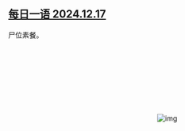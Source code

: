<!--1734472547000-->
[每日一语 2024.12.17](https://chinadigitaltimes.net/chinese/714114.html)
------

<p>尸位素餐。</p><p><img decoding="async" src="data:image/svg+xml,%3Csvg%20xmlns='http://www.w3.org/2000/svg'%20viewBox='0%200%200%200'%3E%3C/svg%3E" alt="img" data-lazy-src="https://chinadigitaltimes.net/chinese/files/2024/12/2024.12.17.png"><noscript><img decoding="async" src="https://chinadigitaltimes.net/chinese/files/2024/12/2024.12.17.png" alt="img"></noscript></p><div class="addtoany_share_save_container addtoany_content addtoany_content_bottom"><div class="a2a_kit a2a_kit_size_32 addtoany_list" data-a2a-url="https://chinadigitaltimes.net/chinese/714114.html" data-a2a-title="每日一语 2024.12.17"><a class="a2a_button_facebook" href="https://www.addtoany.com/add_to/facebook?linkurl=https%3A%2F%2Fchinadigitaltimes.net%2Fchinese%2F714114.html&amp;linkname=%E6%AF%8F%E6%97%A5%E4%B8%80%E8%AF%AD%202024.12.17" title="Facebook" rel="nofollow noopener" target="_blank"></a><a class="a2a_button_twitter" href="https://www.addtoany.com/add_to/twitter?linkurl=https%3A%2F%2Fchinadigitaltimes.net%2Fchinese%2F714114.html&amp;linkname=%E6%AF%8F%E6%97%A5%E4%B8%80%E8%AF%AD%202024.12.17" title="Twitter" rel="nofollow noopener" target="_blank"></a><a class="a2a_button_telegram" href="https://www.addtoany.com/add_to/telegram?linkurl=https%3A%2F%2Fchinadigitaltimes.net%2Fchinese%2F714114.html&amp;linkname=%E6%AF%8F%E6%97%A5%E4%B8%80%E8%AF%AD%202024.12.17" title="Telegram" rel="nofollow noopener" target="_blank"></a><a class="a2a_button_reddit" href="https://www.addtoany.com/add_to/reddit?linkurl=https%3A%2F%2Fchinadigitaltimes.net%2Fchinese%2F714114.html&amp;linkname=%E6%AF%8F%E6%97%A5%E4%B8%80%E8%AF%AD%202024.12.17" title="Reddit" rel="nofollow noopener" target="_blank"></a><a class="a2a_button_whatsapp" href="https://www.addtoany.com/add_to/whatsapp?linkurl=https%3A%2F%2Fchinadigitaltimes.net%2Fchinese%2F714114.html&amp;linkname=%E6%AF%8F%E6%97%A5%E4%B8%80%E8%AF%AD%202024.12.17" title="WhatsApp" rel="nofollow noopener" target="_blank"></a><a class="a2a_button_email" href="https://www.addtoany.com/add_to/email?linkurl=https%3A%2F%2Fchinadigitaltimes.net%2Fchinese%2F714114.html&amp;linkname=%E6%AF%8F%E6%97%A5%E4%B8%80%E8%AF%AD%202024.12.17" title="Email" rel="nofollow noopener" target="_blank"></a><a class="a2a_button_copy_link" href="https://www.addtoany.com/add_to/copy_link?linkurl=https%3A%2F%2Fchinadigitaltimes.net%2Fchinese%2F714114.html&amp;linkname=%E6%AF%8F%E6%97%A5%E4%B8%80%E8%AF%AD%202024.12.17" title="Copy Link" rel="nofollow noopener" target="_blank"></a><a class="a2a_dd addtoany_share_save addtoany_share" href="https://www.addtoany.com/share"></a></div></div>
